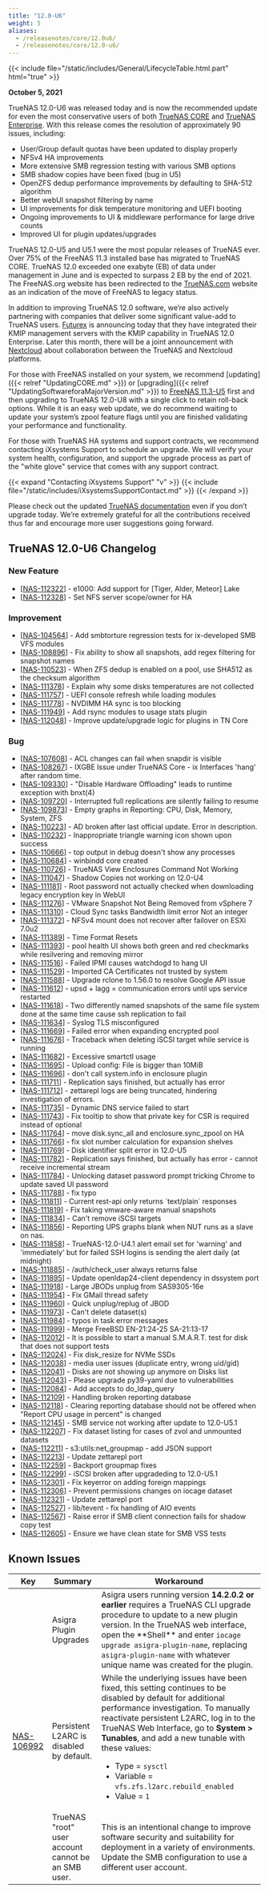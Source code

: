 ```yaml
---
title: "12.0-U6"
weight: 5
aliases: 
  - /releasenotes/core/12.0u6/
  - /releasenotes/core/12.0-u6/
---
```


{{< include file="/static/includes/General/LifecycleTable.html.part" html="true" >}}

**October 5, 2021**

TrueNAS 12.0-U6 was released today and is now the recommended update for even the most conservative users of both [TrueNAS CORE](https://www.truenas.com/truenas-core/) and [TrueNAS Enterprise](https://www.truenas.com/truenas-enterprise/). With this release comes the resolution of approximately 90 issues, including:

* User/Group default quotas have been updated to display properly
* NFSv4 HA improvements
* More extensive SMB regression testing with various SMB options
* SMB shadow copies have been fixed (bug in U5)
* OpenZFS dedup performance improvements by defaulting to SHA-512 algorithm
* Better webUI snapshot filtering by name
* UI improvements for disk temperature monitoring and UEFI booting
* Ongoing improvements to UI & middleware performance for large drive counts
* Improved UI for plugin updates/upgrades

TrueNAS 12.0-U5 and U5.1 were the most popular releases of TrueNAS ever. Over 75% of the FreeNAS 11.3 installed base has migrated to TrueNAS CORE. TrueNAS 12.0 exceeded one exabyte (EB) of data under management in June and is expected to surpass 2 EB by the end of 2021. The FreeNAS.org website has been redirected to the [TrueNAS.com](https://www.truenas.com/) website as an indication of the move of FreeNAS to legacy status.

In addition to improving TrueNAS 12.0 software, we’re also actively partnering with companies that deliver some significant value-add to TrueNAS users. [Futurex](https://www.futurex.com/) is announcing today that they have integrated their KMIP management servers with the KMIP capability in TrueNAS 12.0 Enterprise. Later this month, there will be a joint announcement with [Nextcloud](https://nextcloud.com/) about collaboration between the TrueNAS and Nextcloud platforms.

For those with FreeNAS installed on your system, we recommend [updating]({{< relref "UpdatingCORE.md" >}}) or [upgrading]({{< relref "UpdatingSoftwareforaMajorVersion.md" >}}) to [FreeNAS 11.3-U5](https://download.freenas.org/) first and then upgrading to TrueNAS 12.0-U8 with a single click to retain roll-back options. While it is an easy web update, we do recommend waiting to update your system’s zpool feature flags until you are finished validating your performance and functionality.

For those with TrueNAS HA systems and support contracts, we recommend contacting iXsystems Support to schedule an upgrade. We will verify your system health, configuration, and support the upgrade process as part of the "white glove" service that comes with any support contract.

{{< expand "Contacting iXsystems Support" "v" >}}
{{< include file="/static/includes/iXsystemsSupportContact.md" >}}
{{< /expand >}}

Please check out the updated [TrueNAS documentation](https://www.truenas.com/docs/) even if you don’t upgrade today. We’re extremely grateful for all the contributions received thus far and encourage more user suggestions going forward.

## TrueNAS 12.0-U6 Changelog

### New Feature

<ul>
<li>[<a href='https://ixsystems.atlassian.net/browse/NAS-112322'>NAS-112322</a>] -         e1000: Add support for [Tiger, Alder, Meteor] Lake
</li>
<li>[<a href='https://ixsystems.atlassian.net/browse/NAS-112328'>NAS-112328</a>] -         Set NFS server scope/owner for HA
</li>
</ul>

### Improvement

<ul>
<li>[<a href='https://ixsystems.atlassian.net/browse/NAS-104564'>NAS-104564</a>] -         Add smbtorture regression tests for ix-developed SMB VFS modules
</li>
<li>[<a href='https://ixsystems.atlassian.net/browse/NAS-108896'>NAS-108896</a>] -         Fix ability to show all snapshots, add regex filtering for snapshot names
</li>
<li>[<a href='https://ixsystems.atlassian.net/browse/NAS-110523'>NAS-110523</a>] -         When ZFS dedup is enabled on a pool, use SHA512 as the checksum algorithm
</li>
<li>[<a href='https://ixsystems.atlassian.net/browse/NAS-111378'>NAS-111378</a>] -         Explain why some disks temperatures are not collected
</li>
<li>[<a href='https://ixsystems.atlassian.net/browse/NAS-111757'>NAS-111757</a>] -         UEFI console refresh while loading modules
</li>
<li>[<a href='https://ixsystems.atlassian.net/browse/NAS-111778'>NAS-111778</a>] -         NVDIMM HA sync is too blocking
</li>
<li>[<a href='https://ixsystems.atlassian.net/browse/NAS-111949'>NAS-111949</a>] -         Add rsync modules to usage stats plugin
</li>
<li>[<a href='https://ixsystems.atlassian.net/browse/NAS-112048'>NAS-112048</a>] -         Improve update/upgrade logic for plugins in TN Core
</li>
</ul>

### Bug

<ul>
<li>[<a href='https://ixsystems.atlassian.net/browse/NAS-107608'>NAS-107608</a>] -         ACL changes can fail when snapdir is visible
</li>
<li>[<a href='https://ixsystems.atlassian.net/browse/NAS-108267'>NAS-108267</a>] -         IXGBE Issue under TrueNAS Core - ix Interfaces 'hang' after random time.
</li>
<li>[<a href='https://ixsystems.atlassian.net/browse/NAS-109330'>NAS-109330</a>] -         "Disable Hardware Offloading" leads to runtime exception with bnxt(4)
</li>
<li>[<a href='https://ixsystems.atlassian.net/browse/NAS-109720'>NAS-109720</a>] -         Interrupted full replications are silently failing to resume
</li>
<li>[<a href='https://ixsystems.atlassian.net/browse/NAS-109873'>NAS-109873</a>] -         Empty graphs in Reporting: CPU, Disk, Memory, System, ZFS
</li>
<li>[<a href='https://ixsystems.atlassian.net/browse/NAS-110223'>NAS-110223</a>] -         AD broken after last official update.  Error in description.
</li>
<li>[<a href='https://ixsystems.atlassian.net/browse/NAS-110232'>NAS-110232</a>] -         Inappropriate triangle warning icon shown upon success
</li>
<li>[<a href='https://ixsystems.atlassian.net/browse/NAS-110666'>NAS-110666</a>] -         top output in debug doesn't show any processes
</li>
<li>[<a href='https://ixsystems.atlassian.net/browse/NAS-110684'>NAS-110684</a>] -         winbindd core created
</li>
<li>[<a href='https://ixsystems.atlassian.net/browse/NAS-110726'>NAS-110726</a>] -         TrueNAS View Enclosures Command Not Working
</li>
<li>[<a href='https://ixsystems.atlassian.net/browse/NAS-111047'>NAS-111047</a>] -         Shadow Copies not working on 12.0-U4
</li>
<li>[<a href='https://ixsystems.atlassian.net/browse/NAS-111181'>NAS-111181</a>] -         Root password not actually checked when downloading legacy encryption key in WebUI
</li>
<li>[<a href='https://ixsystems.atlassian.net/browse/NAS-111276'>NAS-111276</a>] -         VMware Snapshot Not Being Removed from vSphere 7
</li>
<li>[<a href='https://ixsystems.atlassian.net/browse/NAS-111310'>NAS-111310</a>] -         Cloud Sync tasks Bandwidth limit error Not an integer
</li>
<li>[<a href='https://ixsystems.atlassian.net/browse/NAS-111372'>NAS-111372</a>] -         NFSv4 mount does not recover after failover on ESXi 7.0u2
</li>
<li>[<a href='https://ixsystems.atlassian.net/browse/NAS-111389'>NAS-111389</a>] -         Time Format Resets
</li>
<li>[<a href='https://ixsystems.atlassian.net/browse/NAS-111393'>NAS-111393</a>] -         pool health UI shows both green and red checkmarks while resilvering and removing mirror
</li>
<li>[<a href='https://ixsystems.atlassian.net/browse/NAS-111516'>NAS-111516</a>] -         Failed IPMI causes watchdogd to hang UI
</li>
<li>[<a href='https://ixsystems.atlassian.net/browse/NAS-111529'>NAS-111529</a>] -         Imported CA Certificates not trusted by system
</li>
<li>[<a href='https://ixsystems.atlassian.net/browse/NAS-111588'>NAS-111588</a>] -         Upgrade rclone to 1.56.0 to resolve Google API issue
</li>
<li>[<a href='https://ixsystems.atlassian.net/browse/NAS-111612'>NAS-111612</a>] -         upsd + lagg = communication errors until ups service restarted
</li>
<li>[<a href='https://ixsystems.atlassian.net/browse/NAS-111618'>NAS-111618</a>] -         Two differently named snapshots of the same file system done at the same time cause ssh replication to fail
</li>
<li>[<a href='https://ixsystems.atlassian.net/browse/NAS-111634'>NAS-111634</a>] -         Syslog TLS misconfigured
</li>
<li>[<a href='https://ixsystems.atlassian.net/browse/NAS-111669'>NAS-111669</a>] -         Failed error when expanding encrypted pool
</li>
<li>[<a href='https://ixsystems.atlassian.net/browse/NAS-111676'>NAS-111676</a>] -         Traceback when deleting iSCSI target while service is running
</li>
<li>[<a href='https://ixsystems.atlassian.net/browse/NAS-111682'>NAS-111682</a>] -         Excessive smartctl usage
</li>
<li>[<a href='https://ixsystems.atlassian.net/browse/NAS-111695'>NAS-111695</a>] -         Upload config: File is bigger than 10MiB
</li>
<li>[<a href='https://ixsystems.atlassian.net/browse/NAS-111696'>NAS-111696</a>] -         don't call system.info in enclosure plugin
</li>
<li>[<a href='https://ixsystems.atlassian.net/browse/NAS-111711'>NAS-111711</a>] -         Replication says finished, but actually has error
</li>
<li>[<a href='https://ixsystems.atlassian.net/browse/NAS-111712'>NAS-111712</a>] -         zettarepl logs are being truncated, hindering investigation of errors.
</li>
<li>[<a href='https://ixsystems.atlassian.net/browse/NAS-111735'>NAS-111735</a>] -         Dynamic DNS service failed to start
</li>
<li>[<a href='https://ixsystems.atlassian.net/browse/NAS-111743'>NAS-111743</a>] -         Fix tooltip to show that private key for CSR is required instead of optional
</li>
<li>[<a href='https://ixsystems.atlassian.net/browse/NAS-111764'>NAS-111764</a>] -         move disk.sync_all and enclosure.sync_zpool on HA
</li>
<li>[<a href='https://ixsystems.atlassian.net/browse/NAS-111766'>NAS-111766</a>] -         fix slot number calculation for expansion shelves
</li>
<li>[<a href='https://ixsystems.atlassian.net/browse/NAS-111769'>NAS-111769</a>] -         Disk identifier split error in 12.0-U5
</li>
<li>[<a href='https://ixsystems.atlassian.net/browse/NAS-111782'>NAS-111782</a>] -         Replication says finished, but actually has error - cannot receive incremental stream
</li>
<li>[<a href='https://ixsystems.atlassian.net/browse/NAS-111784'>NAS-111784</a>] -         Unlocking dataset password prompt tricking Chrome to update saved UI password
</li>
<li>[<a href='https://ixsystems.atlassian.net/browse/NAS-111788'>NAS-111788</a>] -         fix typo
</li>
<li>[<a href='https://ixsystems.atlassian.net/browse/NAS-111811'>NAS-111811</a>] -         Current rest-api only returns `text/plain` responses
</li>
<li>[<a href='https://ixsystems.atlassian.net/browse/NAS-111819'>NAS-111819</a>] -         Fix taking vmware-aware manual snapshots
</li>
<li>[<a href='https://ixsystems.atlassian.net/browse/NAS-111834'>NAS-111834</a>] -         Can't remove iSCSI targets
</li>
<li>[<a href='https://ixsystems.atlassian.net/browse/NAS-111856'>NAS-111856</a>] -         Reporting UPS graphs blank when NUT runs as a slave on nas.
</li>
<li>[<a href='https://ixsystems.atlassian.net/browse/NAS-111858'>NAS-111858</a>] -         TrueNAS-12.0-U4.1 alert email set for 'warning' and 'immediately' but for failed SSH logins is sending the alert daily (at midnight)
</li>
<li>[<a href='https://ixsystems.atlassian.net/browse/NAS-111885'>NAS-111885</a>] -         /auth/check_user always returns false
</li>
<li>[<a href='https://ixsystems.atlassian.net/browse/NAS-111895'>NAS-111895</a>] -         Update openldap24-client dependency in dssystem port
</li>
<li>[<a href='https://ixsystems.atlassian.net/browse/NAS-111918'>NAS-111918</a>] -         Large JBODs unplug from SAS9305-16e
</li>
<li>[<a href='https://ixsystems.atlassian.net/browse/NAS-111954'>NAS-111954</a>] -         Fix GMail thread safety
</li>
<li>[<a href='https://ixsystems.atlassian.net/browse/NAS-111960'>NAS-111960</a>] -         Quick unplug/replug of JBOD
</li>
<li>[<a href='https://ixsystems.atlassian.net/browse/NAS-111973'>NAS-111973</a>] -         Can't delete dataset(s)
</li>
<li>[<a href='https://ixsystems.atlassian.net/browse/NAS-111984'>NAS-111984</a>] -         typos in task error messages
</li>
<li>[<a href='https://ixsystems.atlassian.net/browse/NAS-111999'>NAS-111999</a>] -         Merge FreeBSD EN-21:24-25 SA-21:13-17
</li>
<li>[<a href='https://ixsystems.atlassian.net/browse/NAS-112012'>NAS-112012</a>] -         It is possible to start a manual S.M.A.R.T. test for disk that does not support tests
</li>
<li>[<a href='https://ixsystems.atlassian.net/browse/NAS-112024'>NAS-112024</a>] -         Fix disk_resize for NVMe SSDs
</li>
<li>[<a href='https://ixsystems.atlassian.net/browse/NAS-112038'>NAS-112038</a>] -         media user issues (duplicate entry, wrong uid/gid)
</li>
<li>[<a href='https://ixsystems.atlassian.net/browse/NAS-112041'>NAS-112041</a>] -         Disks are not showing up anymore on Disks list
</li>
<li>[<a href='https://ixsystems.atlassian.net/browse/NAS-112043'>NAS-112043</a>] -         Please upgrade py39-yaml due to vulnerabilities
</li>
<li>[<a href='https://ixsystems.atlassian.net/browse/NAS-112084'>NAS-112084</a>] -         Add accepts to do_ldap_query
</li>
<li>[<a href='https://ixsystems.atlassian.net/browse/NAS-112109'>NAS-112109</a>] -         Handling broken reporting database
</li>
<li>[<a href='https://ixsystems.atlassian.net/browse/NAS-112118'>NAS-112118</a>] -         Clearing reporting database should not be offered when "Report CPU usage in percent" is changed
</li>
<li>[<a href='https://ixsystems.atlassian.net/browse/NAS-112145'>NAS-112145</a>] -         SMB service not working after update to 12.0-U5.1
</li>
<li>[<a href='https://ixsystems.atlassian.net/browse/NAS-112207'>NAS-112207</a>] -         Fix dataset listing for cases of zvol and unmounted datasets
</li>
<li>[<a href='https://ixsystems.atlassian.net/browse/NAS-112211'>NAS-112211</a>] -         s3:utils:net_groupmap - add JSON support
</li>
<li>[<a href='https://ixsystems.atlassian.net/browse/NAS-112213'>NAS-112213</a>] -         Update zettarepl port
</li>
<li>[<a href='https://ixsystems.atlassian.net/browse/NAS-112259'>NAS-112259</a>] -         Backport groupmap fixes
</li>
<li>[<a href='https://ixsystems.atlassian.net/browse/NAS-112299'>NAS-112299</a>] -         iSCSI broken after upgradeding to 12.0-U5.1
</li>
<li>[<a href='https://ixsystems.atlassian.net/browse/NAS-112301'>NAS-112301</a>] -         Fix keyerror on adding foreign mappings
</li>
<li>[<a href='https://ixsystems.atlassian.net/browse/NAS-112306'>NAS-112306</a>] -         Prevent permissions changes on iocage dataset
</li>
<li>[<a href='https://ixsystems.atlassian.net/browse/NAS-112321'>NAS-112321</a>] -         Update zettarepl port
</li>
<li>[<a href='https://ixsystems.atlassian.net/browse/NAS-112527'>NAS-112527</a>] -         lib/tevent - fix handling of AIO events
</li>
<li>[<a href='https://ixsystems.atlassian.net/browse/NAS-112567'>NAS-112567</a>] -         Raise error if SMB client connection fails for shadow copy test
</li>
<li>[<a href='https://ixsystems.atlassian.net/browse/NAS-112605'>NAS-112605</a>] -         Ensure we have clean state for SMB VSS tests
</li>
</ul>

## Known Issues

<body class="ql-editor ql-editor-view" style="font-size:14px;">
  <html>
    <body>
      <table width="100%">
        <thead>
          <tr>
			<th>Key</th>
			<th>Summary</th>
			<th>Workaround</th>
          </tr>
        </thead>
        <tbody>
	  <tr>
		  <td></td>
		  <td>Asigra Plugin Upgrades</td>
		  <td>Asigra users running version <b>14.2.0.2 or earlier</b> requires a TrueNAS CLI upgrade procedure to update to a new plugin version. In the TrueNAS web interface, open the **Shell** and enter <code>iocage upgrade asigra-plugin-name</code>, replacing <code>asigra-plugin-name</code> with whatever unique name was created for the plugin.</td>
          <tr>
			<td><a href="https://ixsystems.atlassian.net/browse/NAS-106992" target="_blank">NAS-106992</a></td>
			<td>Persistent L2ARC is disabled by default.</td>
			<td>While the underlying issues have been fixed, this setting continues to be disabled by default for additional performance investigation. To manually reactivate persistent L2ARC, log in to the TrueNAS Web Interface, go to <b>System > Tunables</b>, and add a new tunable with these values:
  			  <ul>
			    <li>Type = <code>sysctl</code></li>
			    <li>Variable = <code>vfs.zfs.l2arc.rebuild_enabled</code></li>
			    <li>Value = <code>1</code></li>
  			  </ul>
			</td>
          </tr>
          <tr>
			<td></td>
            <td>TrueNAS "root" user account cannot be an SMB user.</td>
			<td>This is an intentional change to improve software security and suitability for deployment in a variety of environments. Update the SMB configuration to use a different user account.</td>
          </tr>
        </tbody>
      </table>
    </body>
  </html>
